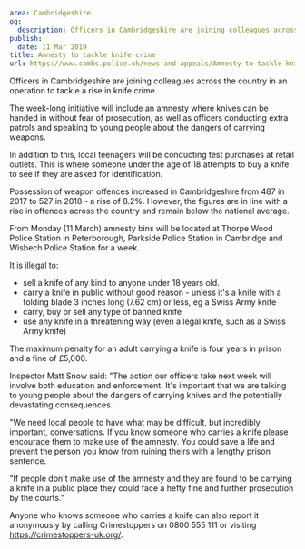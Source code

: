 ```yaml
area: Cambridgeshire
og:
  description: Officers in Cambridgeshire are joining colleagues across the country in an operation to tackle a rise in knife crime.
publish:
  date: 11 Mar 2019
title: Amnesty to tackle knife crime
url: https://www.cambs.police.uk/news-and-appeals/Amnesty-to-tackle-knife-crime-08032019
```

Officers in Cambridgeshire are joining colleagues across the country in an operation to tackle a rise in knife crime.

The week-long initiative will include an amnesty where knives can be handed in without fear of prosecution, as well as officers conducting extra patrols and speaking to young people about the dangers of carrying weapons.

In addition to this, local teenagers will be conducting test purchases at retail outlets. This is where someone under the age of 18 attempts to buy a knife to see if they are asked for identification.

Possession of weapon offences increased in Cambridgeshire from 487 in 2017 to 527 in 2018 - a rise of 8.2%. However, the figures are in line with a rise in offences across the country and remain below the national average.

From Monday (11 March) amnesty bins will be located at Thorpe Wood Police Station in Peterborough, Parkside Police Station in Cambridge and Wisbech Police Station for a week.

It is illegal to:

 * sell a knife of any kind to anyone under 18 years old.
 * carry a knife in public without good reason - unless it's a knife with a folding blade 3 inches long (7.62 cm) or less, eg a Swiss Army knife
 * carry, buy or sell any type of banned knife
 * use any knife in a threatening way (even a legal knife, such as a Swiss Army knife)

The maximum penalty for an adult carrying a knife is four years in prison and a fine of £5,000.

Inspector Matt Snow said: "The action our officers take next week will involve both education and enforcement. It's important that we are talking to young people about the dangers of carrying knives and the potentially devastating consequences.

"We need local people to have what may be difficult, but incredibly important, conversations. If you know someone who carries a knife please encourage them to make use of the amnesty. You could save a life and prevent the person you know from ruining theirs with a lengthy prison sentence.

"If people don't make use of the amnesty and they are found to be carrying a knife in a public place they could face a hefty fine and further prosecution by the courts."

Anyone who knows someone who carries a knife can also report it anonymously by calling Crimestoppers on 0800 555 111 or visiting https://crimestoppers-uk.org/.
